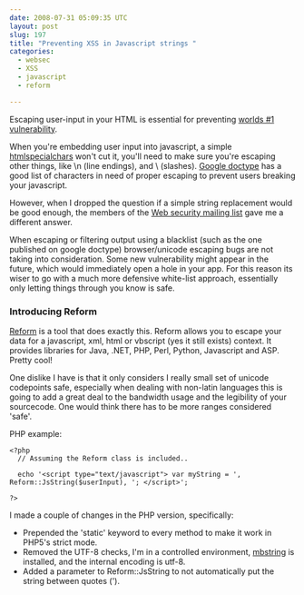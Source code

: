 ```yaml
---
date: 2008-07-31 05:09:35 UTC
layout: post
slug: 197
title: "Preventing XSS in Javascript strings "
categories:
  - websec
  - XSS
  - javascript
  - reform

---
```

<p>Escaping user-input in your HTML is essential for preventing <a href="http://en.wikipedia.org/wiki/Cross-site_scripting">worlds #1 vulnerability</a>.</p>

<p>When you're embedding user input into javascript, a simple <a href="http://www.php.net/htmlspecialchars">htmlspecialchars</a> won't cut it, you'll need to make sure you're escaping other things, like \n (line endings), and \ (slashes). <a href="http://code.google.com/p/doctype/wiki/ArticleXSSInJavaScript">Google doctype</a> has a good list of characters in need of proper escaping to prevent users breaking your javascript.</p>

<p>However, when I dropped the question if a simple string replacement would be good enough, the members of the <a href="http://www.webappsec.org/lists/websecurity/">Web security mailing list</a> gave me a different answer.</p>

<p>When escaping or filtering output using a blacklist (such as the one published on google doctype) browser/unicode escaping bugs are not taking into consideration. Some new vulnerability might appear in the future, which would immediately open a hole in your app. For this reason its wiser to go with a much more defensive white-list approach, essentially only letting things through you know is safe.</p>

<h3>Introducing Reform</h3>

<p><a href="https://www.owasp.org/index.php/Category:OWASP_Encoding_Project">Reform</a> is a tool that does exactly this. Reform allows you to escape your data for a javascript, xml, html or vbscript (yes it still exists) context. It provides libraries for Java, .NET, PHP, Perl, Python, Javascript and ASP. Pretty cool!</p>

<p>One dislike I have is that it only considers I really small set of unicode codepoints safe, especially when dealing with non-latin languages this is going to add a great deal to the bandwidth usage and the legibility of your sourcecode. One would think there has to be more ranges considered 'safe'.</p>

<p>PHP example:</p>

```
<?php
  // Assuming the Reform class is included..

  echo '<script type="text/javascript"> var myString = ', Reform::JsString($userInput), '; </script>';

?>
```

<p>I made a couple of changes in the PHP version, specifically:</p>

<ul>
  <li>Prepended the 'static' keyword to every method to make it work in PHP5's strict mode.</li>
  <li>Removed the UTF-8 checks, I'm in a controlled environment, <a href="http://ca3.php.net/mbstring">mbstring</a> is installed, and the internal encoding is utf-8.</li>
  <li>Added a parameter to Reform::JsString to not automatically put the string between quotes (').</li>
</ul> 